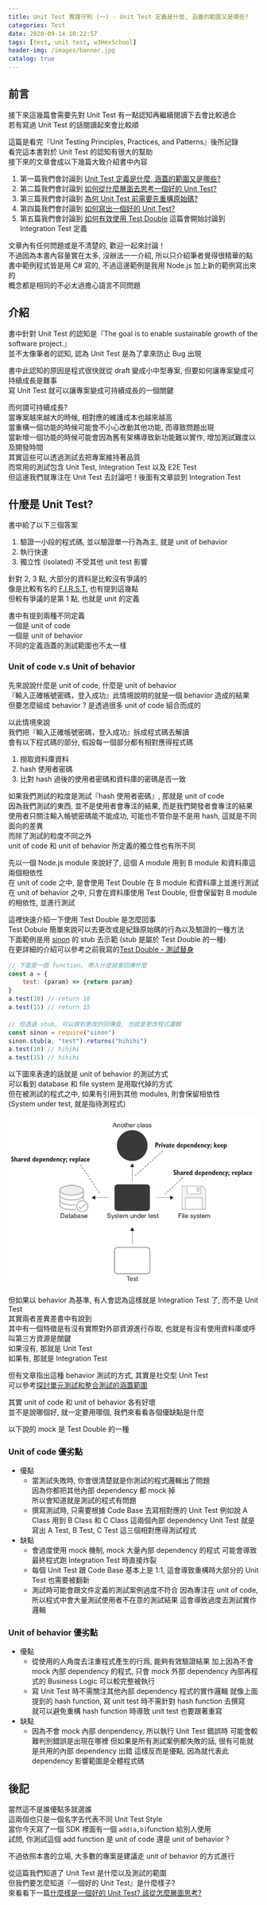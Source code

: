 ```yaml
---
title: Unit Test 實踐守則 (一) - Unit Test 定義是什麼, 涵蓋的範圍又是哪些?
categories: Test
date: 2020-09-14 10:22:57
tags: [test, unit test, w3HexSchool]
header-img: /images/banner.jpg
catalog: true
---
```


## 前言

接下來這幾篇會需要先對 Unit Test 有一點認知再繼續閱讀下去會比較適合  
若有寫過 Unit Test 的話閱讀起來會比較順  

這篇是看完『Unit Testing Principles, Practices, and Patterns』後所記錄  
看完這本書對於 Unit Test 的認知有很大的幫助  
接下來的文章會成以下幾篇大致介紹書中內容  

1. 第一篇我們會討論到 [Unit Test 定義是什麼, 涵蓋的範圍又是哪些?](/2020/09/14/unit-test-best-practice-part-1/)
2. 第二篇我們會討論到 [如何從什麼層面去思考一個好的 Unit Test?](/2020/09/21/unit-test-best-practice-part-2/)
3. 第三篇我們會討論到 [為何 Unit Test 前需要先重構原始碼? ](/2020/09/28/unit-test-best-practice-part-3/)
4. 第四篇我們會討論到 [如何寫出一個好的 Unit Test?](/2020/10/05/unit-test-best-practice-part-4/)
5. 第五篇我們會討論到 [如何有效使用 Test Double](/2020/10/12/unit-test-best-practice-part-5/)
    這篇會開始討論到 Integration Test 定義

文章內有任何問題或是不清楚的, 歡迎一起來討論！  
不過因為本書內容量實在太多, 沒辦法一一介紹, 所以只介紹筆者覺得很精華的點  
書中範例程式皆是用 C# 寫的, 不過這邊範例是我用 Node.js 加上新的範例寫出來的  
概念都是相同的不必太過擔心語言不同問題  

## 介紹

書中針對 Unit Test 的認知是『The goal is to enable sustainable growth of the software project.』  
並不太像筆者的認知, 認為 Unit Test 是為了拿來防止 Bug 出現  

書中此認知的原因是程式很快就從 draft 變成小中型專案, 但要如何讓專案變成可持續成長是難事  
寫 Unit Test 就可以讓專案變成可持續成長的一個關鍵  

而何謂可持續成長?  
當專案越來越大的時候, 相對應的維護成本也越來越高  
當重構一個功能的時候可能會不小心改動其他功能, 而導致問題出現  
當新增一個功能的時候可能會因為舊有架構導致新功能難以實作, 增加測試難度以及開發時間  
其實這些可以透過測試去把專案維持著品質  
而常用的測試包含 Unit Test, Integration Test 以及 E2E Test  
但這邊我們就專注在 Unit Test 去討論吧！後面有文章談到 Integration Test  

## 什麼是 Unit Test?

書中給了以下三個答案  

1. 驗證一小段的程式碼, 並以驗證單一行為為主, 就是 unit of behavior
2. 執行快速
3. 獨立性 (isolated) 不受其他 unit test 影響

針對 2, 3 點, 大部分的資料是比較沒有爭議的  
像是比較有名的 [F.I.R.S.T.](https://dotblogs.com.tw/hatelove/2012/11/05/learning-tdd-in-30-days-day2-unit-testing-introduction) 也有提到這幾點  
但較有爭議的是第 1 點, 也就是 unit 的定義  

書中有提到兩種不同定義  
一個是 unit of code  
一個是 unit of behavior  
不同的定義涵蓋的測試範圍也不太一樣  

### Unit of code v.s Unit of behavior

先來說說什麼是 unit of code, 什麼是 unit of behavior  
『輸入正確帳號密碼，登入成功』此情境說明的就是一個 behavior 造成的結果  
但要怎麼組成 behavior ? 是透過很多 unit of code 組合而成的

以此情境來說  
我們把『輸入正確帳號密碼，登入成功』拆成程式碼去解讀  
會有以下程式碼的部分, 假設每一個部分都有相對應得程式碼    
1. 撈取資料庫資料
2. hash 使用者密碼
3. 比對 hash 過後的使用者密碼和資料庫的密碼是否一致

如果我們測試的粒度是測試『hash 使用者密碼』, 那就是 unit of code  
因為我們測試的東西, 並不是使用者會專注的結果, 而是我們開發者會專注的結果  
使用者只關注輸入帳號密碼能不能成功, 可能也不管你是不是用 hash, 這就是不同面向的差異  
而除了測試的粒度不同之外  
unit of code 和 unit of behavior 所定義的獨立性也有所不同  

先以一個 Node.js module 來說好了, 這個 A module 用到 B module 和資料庫這兩個相依性  
在 unit of code 之中, 是會使用 Test Double 在 B module 和資料庫上並進行測試  
在 unit of behavior 之中, 只會在資料庫使用 Test Double, 但會保留對 B module 的相依性, 並進行測試  

這裡快速介紹一下使用 Test Double 是怎麼回事  
Test Dobule 簡單來說可以去更改或是紀錄原始碼的行為以及驗證的一種方法  
下面範例是用 [sinon](https://sinonjs.org/) 的 stub 去示範 (stub 是屬於 Test Double 的一種)  
在更詳細的介紹可以參考之前我寫的[Test Double - 測試替身](/2019/12/10/unit-test-express/#test-double-測試替身)
```js
// 下面是一個 function, 帶入什麼就會回傳什麼
const a = {
    test: (param) => {return param}
}
a.test(10) // return 10
a.test(15) // return 15

// 但透過 stub, 可以做到更改的回傳值, 也就是更改程式邏輯
const sinon = require("sinon")
sinon.stub(a, "test").returns("hihihi")
a.test(10) // hihihi
a.test(15) // hihihi
```

以下圖來表達的話就是 unit of behavior 的測試方式  
可以看到 database 和 file system 是用取代掉的方式  
但在被測試的程式之中, 如果有引用到其他 modules, 則會保留相依性  
(System under test, 就是指待測程式)  

![unit of behavior](/images/unit-test/unit-test-best-practice-01.png)

但如果以 behavior 為基準, 有人會認為這樣就是 Integration Test 了, 而不是 Unit Test  
其實兩者差異差書中有說到  
其中有一個特徵是有沒有實際對外部資源進行存取, 也就是有沒有使用資料庫或呼叫第三方資源是關鍵  
如果沒有, 那就是 Unit Test  
如果有, 那就是 Integration Test  

但有文章指出這種 behavior 測試的方式, 其實是社交型 Unit Test  
可以參考[探討單元測試和整合測試的涵蓋範圍](https://ithelp.ithome.com.tw/articles/10229734)

其實 unit of code 和 unit of behavior 各有好壞  
並不是說哪個好, 就一定要用哪個, 我們來看看各個優缺點是什麼  

以下說的 mock 是 Test Double 的一種  

### Unit of code 優劣點  

- 優點
    - 當測試失敗時, 你會很清楚就是你測試的程式邏輯出了問題  
        因為你都把其他內部 dependency 都 mock 掉  
        所以會知道就是測試的程式有問題
    - 撰寫測試時, 只需要根據 Code Base 去寫相對應的 Unit Test
        例如說 A Class 用到 B Class 和 C Class 這兩個內部 dependency
        Unit Test 就是寫出 A Test, B Test, C Test 這三個相對應得測試程式
- 缺點
    - 會過度使用 mock 機制, mock 大量內部 dependency 的程式
        可能會導致最終程式跑 Integration Test 時直接炸裂
    - 每個 Unit Test 跟 Code Base 基本上是 1:1, 這會導致重構時大部分的 Unit Test 也需要被翻新
    - 測試時可能會跟文件定義的測試案例過度不符合
        因為專注在 unit of code, 所以程式中會大量測試使用者不在意的測試結果
        這會導致過度去測試實作邏輯

### Unit of behavior 優劣點
- 優點
    - 從使用的人角度去注重程式產生的行爲, 能夠有效驗證結果
        加上因為不會 mock 內部 dependency 的程式, 只會 mock 外部 dependency
        內部再程式的 Business Logic 可以較完整被執行
    - 寫 Unit Test 時不需關注其他內部 dependency 程式的實作邏輯
        就像上面提到的 hash function, 寫 unit test 時不需針對 hash function 去撰寫  
        就可以避免重構 hash function 時導致 unit test 也要跟著重寫
- 缺點
    - 因為不會 mock 內部 denpendency, 所以執行 Unit Test 錯誤時
        可能會較難判別錯誤是出現在哪裡
        但如果是所有測試案例都失敗的話, 很有可能就是共用的內部 dependency 出錯
        這樣反而是優點, 因為就代表此 dependency 影響範圍是全體程式碼

## 後記

當然這不是誰優點多就選誰  
這兩個也只是一個名字去代表不同 Unit Test Style  
當你今天寫了一個 SDK 裡面有一個 `add(a,b)`function 給別人使用  
試問, 你測試這個 add  function 是 unit of code 還是 unit of behavior ?  

不過依照本書的立場, 大多數的專案是建議走 unit of behavior 的方式進行  

從這篇我們知道了 Unit Test 是什麼以及測試的範圍  
但我們要怎麼知道『一個好的 Unit Test』是什麼樣子?  
來看看下一篇[什麼樣是一個好的 Unit Test? 該從怎麼層面思考?](/2020/09/21/unit-test-best-practice-part-2/)